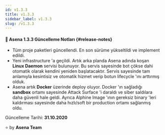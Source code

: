 ```yaml
---
id: v1.3.3
title: v1.3.3
sidebar_label: v1.3.3
slug: /v1.3.3
---
```

#### :tada: Asena **1.3.3** Güncelleme Notları {#release-notes}

- Tüm proje paketleri güncellendi. En son sürüme yükseltildi ve implement edildi.
- Yeni infrastructure 'a geçildi. Artık arka planda Asena adında koşan **Linux Daemon** servisi bulunuyor. Bu servis sayesinde bot çökse dahi otomatik olarak kendini yeniden başlatacaktır. Servis sayesinde tam anlamıyla kesintisiz ve otomatik hizmet verip botun lifecycle 'ını arttırmış olduk.
- Asena artık **Docker** üzerinde deploy oluyor. Docker 'ın sağladığı **sandbox** ortamı sayesinde Attack Surface 'i daraldı ve siber saldılara daha güvenli hale geldi. Ayrıca Alphine Image 'ının gereksiz binary 'leri kaldırması sayesinde daha hızlı/soft bir production ortamı sağlanmış oldu.

Güncelleme Tarihi: **31.10.2020**

:star: by **Asena Team**
